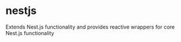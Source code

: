 # nestjs
Extends Nest.js functionality and provides reactive wrappers for core Nest.js functionality
